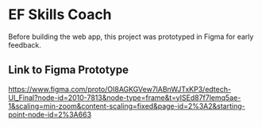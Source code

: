 # EF Skills Coach

Before building the web app, this project was prototyped in Figma for early feedback. 

## Link to Figma Prototype
https://www.figma.com/proto/OI8AGKGVew7lABnWJTxKP3/edtech-UI_Final?node-id=2010-7813&node-type=frame&t=yISEd87f7lemq5ae-1&scaling=min-zoom&content-scaling=fixed&page-id=2%3A2&starting-point-node-id=2%3A663
